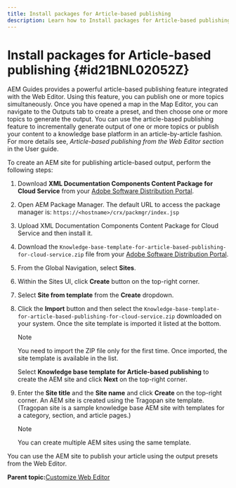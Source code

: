 ```yaml
---
title: Install packages for Article-based publishing
description: Learn how to Install packages for Article-based publishing
---
```


# Install packages for Article-based publishing {#id21BNL02052Z}

AEM Guides provides a powerful article-based publishing feature integrated with the Web Editor. Using this feature, you can publish one or more topics simultaneously. Once you have opened a map in the Map Editor, you can navigate to the Outputs tab to create a preset, and then choose one or more topics to generate the output. You can use the article-based publishing feature to incrementally generate output of one or more topics or publish your content to a knowledge base platform in an article-by-article fashion. For more details see, *Article-based publishing from the Web Editor section* in the User guide.

To create an AEM site for publishing article-based output, perform the following steps:

1.  Download **XML Documentation Components Content Package for Cloud Service** from your [Adobe Software Distribution Portal](https://experience.adobe.com/#/downloads/content/software-distribution/en/general.html).
1.  Open AEM Package Manager. The default URL to access the package manager is: `https://<hostname>/crx/packmgr/index.jsp`
1.  Upload XML Documentation Components Content Package for Cloud Service and then install it.
1.  Download the `Knowledge-base-template-for-article-based-publishing-for-cloud-service.zip` file from your [Adobe Software Distribution Portal](https://experience.adobe.com/#/downloads/content/software-distribution/en/general.html).
1.  From the Global Navigation, select **Sites**.
1.  Within the Sites UI, click **Create** button on the top-right corner.
1.  Select **Site from template** from the **Create** dropdown.
1.  Click the **Import** button and then select the `Knowledge-base-template-for-article-based-publishing-for-cloud-service.zip` downloaded on your system. Once the site template is imported it listed at the bottom.

    >[!NOTE]
    >
    > You need to import the ZIP file only for the first time. Once imported, the site template is available in the list.

    Select **Knowledge base template for Article-based publishing** to create the AEM site and click **Next** on the top-right corner.

1.  Enter the **Site title** and the **Site name** and click **Create** on the top-right corner. An AEM site is created using the Tragopan site template. \(Tragopan site is a sample knowledge base AEM site with templates for a category, section, and article pages.\)

    >[!NOTE]
    >
    > You can create multiple AEM sites using the same template.


You can use the AEM site to publish your article using the output presets from the Web Editor.

**Parent topic:**[Customize Web Editor](conf-web-editor.md)

